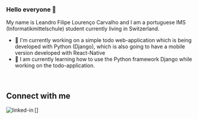 ### Hello everyone 👋
My name is Leandro Filipe Lourenço Carvalho and I am a portuguese IMS (Informatikmittelschule) student currently living in Switzerland.

- 🔭 I'm currently working on a simple todo web-application which is being developed with Python (Django), which is also going to have a mobile version developed with React-Native
- 🌱 I am currently learning how to use the Python framework Django while working on the todo-application.
<br>

## Connect with me
[<a href="https://www.linkedin.com/in/leandro-carvalho-23700b215"><img align="left" alt="linked-in" 
src='https://img.shields.io/badge/LinkedIn-100000?style=for-the-badge&logo=LinkedIn&logoColor=003CFF&labelColor=black&color=black'/></a>]


<!--
**LeandroCarvalho200409/LeandroCarvalho200409** is a ✨ _special_ ✨ repository because its `README.md` (this file) appears on your GitHub profile.

Here are some ideas to get you started:

- 🔭 I’m currently working on ...
- 🌱 I’m currently learning ...
- 👯 I’m looking to collaborate on ...
- 🤔 I’m looking for help with ...
- 💬 Ask me about ...
- 📫 How to reach me: ...
- 😄 Pronouns: ...
- ⚡ Fun fact: ...
-->


